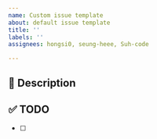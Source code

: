```yaml
---
name: Custom issue template
about: default issue template
title: ''
labels: ''
assignees: hongsi0, seung-heee, Suh-code

---
```


## 🚀 Description

## ✅ TODO
- [ ]
